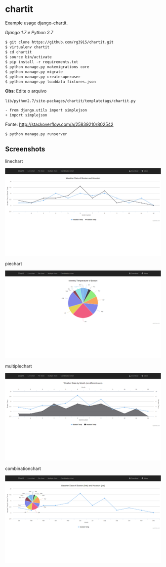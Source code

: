 # chartit

Example usage [django-chartit][0].

*Django 1.7 e Python 2.7*

	$ git clone https://github.com/rg3915/chartit.git
	$ virtualenv chartit
	$ cd chartit
	$ source bin/activate
	$ pip install -r requirements.txt
	$ python manage.py makemigrations core
	$ python manage.py migrate
	$ python manage.py createsuperuser
	$ python manage.py loaddata fixtures.json

**Obs**: Edite o arquivo

``lib/python2.7/site-packages/chartit/templatetags/chartit.py``

	- from django.utils import simplejson
	+ import simplejson

Fonte: http://stackoverflow.com/a/25839210/802542

	$ python manage.py runserver

## Screenshots

linechart

![linechart](img/linechart.png)

piechart

![piechart](img/piechart.png)

multiplechart

![multiplechart](img/multiplechart.png)

combinationchart

![combinationchart](img/combinationchart.png)



[0]: https://github.com/pgollakota/django-chartit/